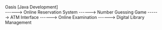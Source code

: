 Oasis [Java Development]<br>
------> Online Reservation System
------> Number Guessing Game
------> ATM Interface
------> Online Examination
------> Digital Library Management
